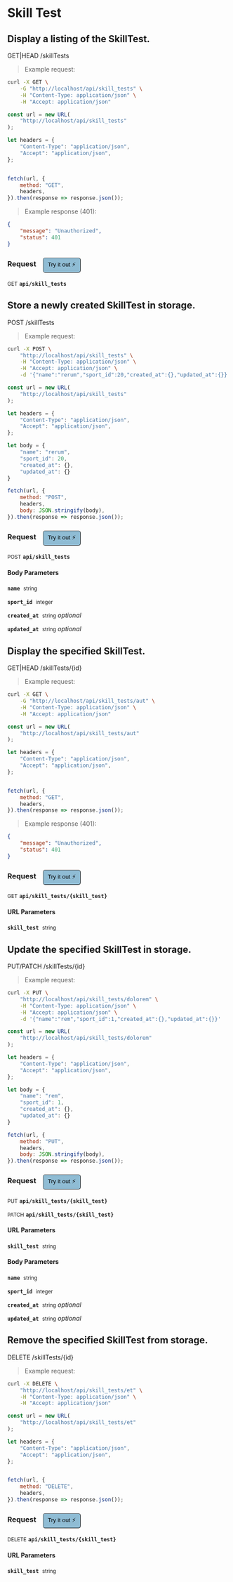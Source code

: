 # Skill Test


## Display a listing of the SkillTest.


GET|HEAD /skillTests

> Example request:

```bash
curl -X GET \
    -G "http://localhost/api/skill_tests" \
    -H "Content-Type: application/json" \
    -H "Accept: application/json"
```

```javascript
const url = new URL(
    "http://localhost/api/skill_tests"
);

let headers = {
    "Content-Type": "application/json",
    "Accept": "application/json",
};


fetch(url, {
    method: "GET",
    headers,
}).then(response => response.json());
```


> Example response (401):

```json
{
    "message": "Unauthorized",
    "status": 401
}
```
<div id="execution-results-GETapi-skill_tests" hidden>
    <blockquote>Received response<span id="execution-response-status-GETapi-skill_tests"></span>:</blockquote>
    <pre class="json"><code id="execution-response-content-GETapi-skill_tests"></code></pre>
</div>
<div id="execution-error-GETapi-skill_tests" hidden>
    <blockquote>Request failed with error:</blockquote>
    <pre><code id="execution-error-message-GETapi-skill_tests"></code></pre>
</div>
<form id="form-GETapi-skill_tests" data-method="GET" data-path="api/skill_tests" data-authed="0" data-hasfiles="0" data-headers='{"Content-Type":"application\/json","Accept":"application\/json"}' onsubmit="event.preventDefault(); executeTryOut('GETapi-skill_tests', this);">
<h3>
    Request&nbsp;&nbsp;&nbsp;
        <button type="button" style="background-color: #8fbcd4; padding: 5px 10px; border-radius: 5px; border-width: thin;" id="btn-tryout-GETapi-skill_tests" onclick="tryItOut('GETapi-skill_tests');">Try it out ⚡</button>
    <button type="button" style="background-color: #c97a7e; padding: 5px 10px; border-radius: 5px; border-width: thin;" id="btn-canceltryout-GETapi-skill_tests" onclick="cancelTryOut('GETapi-skill_tests');" hidden>Cancel</button>&nbsp;&nbsp;
    <button type="submit" style="background-color: #6ac174; padding: 5px 10px; border-radius: 5px; border-width: thin;" id="btn-executetryout-GETapi-skill_tests" hidden>Send Request 💥</button>
    </h3>
<p>
<small class="badge badge-green">GET</small>
 <b><code>api/skill_tests</code></b>
</p>
</form>


## Store a newly created SkillTest in storage.


POST /skillTests

> Example request:

```bash
curl -X POST \
    "http://localhost/api/skill_tests" \
    -H "Content-Type: application/json" \
    -H "Accept: application/json" \
    -d '{"name":"rerum","sport_id":20,"created_at":{},"updated_at":{}}'

```

```javascript
const url = new URL(
    "http://localhost/api/skill_tests"
);

let headers = {
    "Content-Type": "application/json",
    "Accept": "application/json",
};

let body = {
    "name": "rerum",
    "sport_id": 20,
    "created_at": {},
    "updated_at": {}
}

fetch(url, {
    method: "POST",
    headers,
    body: JSON.stringify(body),
}).then(response => response.json());
```


<div id="execution-results-POSTapi-skill_tests" hidden>
    <blockquote>Received response<span id="execution-response-status-POSTapi-skill_tests"></span>:</blockquote>
    <pre class="json"><code id="execution-response-content-POSTapi-skill_tests"></code></pre>
</div>
<div id="execution-error-POSTapi-skill_tests" hidden>
    <blockquote>Request failed with error:</blockquote>
    <pre><code id="execution-error-message-POSTapi-skill_tests"></code></pre>
</div>
<form id="form-POSTapi-skill_tests" data-method="POST" data-path="api/skill_tests" data-authed="0" data-hasfiles="0" data-headers='{"Content-Type":"application\/json","Accept":"application\/json"}' onsubmit="event.preventDefault(); executeTryOut('POSTapi-skill_tests', this);">
<h3>
    Request&nbsp;&nbsp;&nbsp;
        <button type="button" style="background-color: #8fbcd4; padding: 5px 10px; border-radius: 5px; border-width: thin;" id="btn-tryout-POSTapi-skill_tests" onclick="tryItOut('POSTapi-skill_tests');">Try it out ⚡</button>
    <button type="button" style="background-color: #c97a7e; padding: 5px 10px; border-radius: 5px; border-width: thin;" id="btn-canceltryout-POSTapi-skill_tests" onclick="cancelTryOut('POSTapi-skill_tests');" hidden>Cancel</button>&nbsp;&nbsp;
    <button type="submit" style="background-color: #6ac174; padding: 5px 10px; border-radius: 5px; border-width: thin;" id="btn-executetryout-POSTapi-skill_tests" hidden>Send Request 💥</button>
    </h3>
<p>
<small class="badge badge-black">POST</small>
 <b><code>api/skill_tests</code></b>
</p>
<h4 class="fancy-heading-panel"><b>Body Parameters</b></h4>
<p>
<b><code>name</code></b>&nbsp;&nbsp;<small>string</small>  &nbsp;
<input type="text" name="name" data-endpoint="POSTapi-skill_tests" data-component="body" required  hidden>
<br>
</p>
<p>
<b><code>sport_id</code></b>&nbsp;&nbsp;<small>integer</small>  &nbsp;
<input type="number" name="sport_id" data-endpoint="POSTapi-skill_tests" data-component="body" required  hidden>
<br>
</p>
<p>
<b><code>created_at</code></b>&nbsp;&nbsp;<small>string</small>     <i>optional</i> &nbsp;
<input type="text" name="created_at" data-endpoint="POSTapi-skill_tests" data-component="body"  hidden>
<br>
</p>
<p>
<b><code>updated_at</code></b>&nbsp;&nbsp;<small>string</small>     <i>optional</i> &nbsp;
<input type="text" name="updated_at" data-endpoint="POSTapi-skill_tests" data-component="body"  hidden>
<br>
</p>

</form>


## Display the specified SkillTest.


GET|HEAD /skillTests/{id}

> Example request:

```bash
curl -X GET \
    -G "http://localhost/api/skill_tests/aut" \
    -H "Content-Type: application/json" \
    -H "Accept: application/json"
```

```javascript
const url = new URL(
    "http://localhost/api/skill_tests/aut"
);

let headers = {
    "Content-Type": "application/json",
    "Accept": "application/json",
};


fetch(url, {
    method: "GET",
    headers,
}).then(response => response.json());
```


> Example response (401):

```json
{
    "message": "Unauthorized",
    "status": 401
}
```
<div id="execution-results-GETapi-skill_tests--skill_test-" hidden>
    <blockquote>Received response<span id="execution-response-status-GETapi-skill_tests--skill_test-"></span>:</blockquote>
    <pre class="json"><code id="execution-response-content-GETapi-skill_tests--skill_test-"></code></pre>
</div>
<div id="execution-error-GETapi-skill_tests--skill_test-" hidden>
    <blockquote>Request failed with error:</blockquote>
    <pre><code id="execution-error-message-GETapi-skill_tests--skill_test-"></code></pre>
</div>
<form id="form-GETapi-skill_tests--skill_test-" data-method="GET" data-path="api/skill_tests/{skill_test}" data-authed="0" data-hasfiles="0" data-headers='{"Content-Type":"application\/json","Accept":"application\/json"}' onsubmit="event.preventDefault(); executeTryOut('GETapi-skill_tests--skill_test-', this);">
<h3>
    Request&nbsp;&nbsp;&nbsp;
        <button type="button" style="background-color: #8fbcd4; padding: 5px 10px; border-radius: 5px; border-width: thin;" id="btn-tryout-GETapi-skill_tests--skill_test-" onclick="tryItOut('GETapi-skill_tests--skill_test-');">Try it out ⚡</button>
    <button type="button" style="background-color: #c97a7e; padding: 5px 10px; border-radius: 5px; border-width: thin;" id="btn-canceltryout-GETapi-skill_tests--skill_test-" onclick="cancelTryOut('GETapi-skill_tests--skill_test-');" hidden>Cancel</button>&nbsp;&nbsp;
    <button type="submit" style="background-color: #6ac174; padding: 5px 10px; border-radius: 5px; border-width: thin;" id="btn-executetryout-GETapi-skill_tests--skill_test-" hidden>Send Request 💥</button>
    </h3>
<p>
<small class="badge badge-green">GET</small>
 <b><code>api/skill_tests/{skill_test}</code></b>
</p>
<h4 class="fancy-heading-panel"><b>URL Parameters</b></h4>
<p>
<b><code>skill_test</code></b>&nbsp;&nbsp;<small>string</small>  &nbsp;
<input type="text" name="skill_test" data-endpoint="GETapi-skill_tests--skill_test-" data-component="url" required  hidden>
<br>
</p>
</form>


## Update the specified SkillTest in storage.


PUT/PATCH /skillTests/{id}

> Example request:

```bash
curl -X PUT \
    "http://localhost/api/skill_tests/dolorem" \
    -H "Content-Type: application/json" \
    -H "Accept: application/json" \
    -d '{"name":"rem","sport_id":1,"created_at":{},"updated_at":{}}'

```

```javascript
const url = new URL(
    "http://localhost/api/skill_tests/dolorem"
);

let headers = {
    "Content-Type": "application/json",
    "Accept": "application/json",
};

let body = {
    "name": "rem",
    "sport_id": 1,
    "created_at": {},
    "updated_at": {}
}

fetch(url, {
    method: "PUT",
    headers,
    body: JSON.stringify(body),
}).then(response => response.json());
```


<div id="execution-results-PUTapi-skill_tests--skill_test-" hidden>
    <blockquote>Received response<span id="execution-response-status-PUTapi-skill_tests--skill_test-"></span>:</blockquote>
    <pre class="json"><code id="execution-response-content-PUTapi-skill_tests--skill_test-"></code></pre>
</div>
<div id="execution-error-PUTapi-skill_tests--skill_test-" hidden>
    <blockquote>Request failed with error:</blockquote>
    <pre><code id="execution-error-message-PUTapi-skill_tests--skill_test-"></code></pre>
</div>
<form id="form-PUTapi-skill_tests--skill_test-" data-method="PUT" data-path="api/skill_tests/{skill_test}" data-authed="0" data-hasfiles="0" data-headers='{"Content-Type":"application\/json","Accept":"application\/json"}' onsubmit="event.preventDefault(); executeTryOut('PUTapi-skill_tests--skill_test-', this);">
<h3>
    Request&nbsp;&nbsp;&nbsp;
        <button type="button" style="background-color: #8fbcd4; padding: 5px 10px; border-radius: 5px; border-width: thin;" id="btn-tryout-PUTapi-skill_tests--skill_test-" onclick="tryItOut('PUTapi-skill_tests--skill_test-');">Try it out ⚡</button>
    <button type="button" style="background-color: #c97a7e; padding: 5px 10px; border-radius: 5px; border-width: thin;" id="btn-canceltryout-PUTapi-skill_tests--skill_test-" onclick="cancelTryOut('PUTapi-skill_tests--skill_test-');" hidden>Cancel</button>&nbsp;&nbsp;
    <button type="submit" style="background-color: #6ac174; padding: 5px 10px; border-radius: 5px; border-width: thin;" id="btn-executetryout-PUTapi-skill_tests--skill_test-" hidden>Send Request 💥</button>
    </h3>
<p>
<small class="badge badge-darkblue">PUT</small>
 <b><code>api/skill_tests/{skill_test}</code></b>
</p>
<p>
<small class="badge badge-purple">PATCH</small>
 <b><code>api/skill_tests/{skill_test}</code></b>
</p>
<h4 class="fancy-heading-panel"><b>URL Parameters</b></h4>
<p>
<b><code>skill_test</code></b>&nbsp;&nbsp;<small>string</small>  &nbsp;
<input type="text" name="skill_test" data-endpoint="PUTapi-skill_tests--skill_test-" data-component="url" required  hidden>
<br>
</p>
<h4 class="fancy-heading-panel"><b>Body Parameters</b></h4>
<p>
<b><code>name</code></b>&nbsp;&nbsp;<small>string</small>  &nbsp;
<input type="text" name="name" data-endpoint="PUTapi-skill_tests--skill_test-" data-component="body" required  hidden>
<br>
</p>
<p>
<b><code>sport_id</code></b>&nbsp;&nbsp;<small>integer</small>  &nbsp;
<input type="number" name="sport_id" data-endpoint="PUTapi-skill_tests--skill_test-" data-component="body" required  hidden>
<br>
</p>
<p>
<b><code>created_at</code></b>&nbsp;&nbsp;<small>string</small>     <i>optional</i> &nbsp;
<input type="text" name="created_at" data-endpoint="PUTapi-skill_tests--skill_test-" data-component="body"  hidden>
<br>
</p>
<p>
<b><code>updated_at</code></b>&nbsp;&nbsp;<small>string</small>     <i>optional</i> &nbsp;
<input type="text" name="updated_at" data-endpoint="PUTapi-skill_tests--skill_test-" data-component="body"  hidden>
<br>
</p>

</form>


## Remove the specified SkillTest from storage.


DELETE /skillTests/{id}

> Example request:

```bash
curl -X DELETE \
    "http://localhost/api/skill_tests/et" \
    -H "Content-Type: application/json" \
    -H "Accept: application/json"
```

```javascript
const url = new URL(
    "http://localhost/api/skill_tests/et"
);

let headers = {
    "Content-Type": "application/json",
    "Accept": "application/json",
};


fetch(url, {
    method: "DELETE",
    headers,
}).then(response => response.json());
```


<div id="execution-results-DELETEapi-skill_tests--skill_test-" hidden>
    <blockquote>Received response<span id="execution-response-status-DELETEapi-skill_tests--skill_test-"></span>:</blockquote>
    <pre class="json"><code id="execution-response-content-DELETEapi-skill_tests--skill_test-"></code></pre>
</div>
<div id="execution-error-DELETEapi-skill_tests--skill_test-" hidden>
    <blockquote>Request failed with error:</blockquote>
    <pre><code id="execution-error-message-DELETEapi-skill_tests--skill_test-"></code></pre>
</div>
<form id="form-DELETEapi-skill_tests--skill_test-" data-method="DELETE" data-path="api/skill_tests/{skill_test}" data-authed="0" data-hasfiles="0" data-headers='{"Content-Type":"application\/json","Accept":"application\/json"}' onsubmit="event.preventDefault(); executeTryOut('DELETEapi-skill_tests--skill_test-', this);">
<h3>
    Request&nbsp;&nbsp;&nbsp;
        <button type="button" style="background-color: #8fbcd4; padding: 5px 10px; border-radius: 5px; border-width: thin;" id="btn-tryout-DELETEapi-skill_tests--skill_test-" onclick="tryItOut('DELETEapi-skill_tests--skill_test-');">Try it out ⚡</button>
    <button type="button" style="background-color: #c97a7e; padding: 5px 10px; border-radius: 5px; border-width: thin;" id="btn-canceltryout-DELETEapi-skill_tests--skill_test-" onclick="cancelTryOut('DELETEapi-skill_tests--skill_test-');" hidden>Cancel</button>&nbsp;&nbsp;
    <button type="submit" style="background-color: #6ac174; padding: 5px 10px; border-radius: 5px; border-width: thin;" id="btn-executetryout-DELETEapi-skill_tests--skill_test-" hidden>Send Request 💥</button>
    </h3>
<p>
<small class="badge badge-red">DELETE</small>
 <b><code>api/skill_tests/{skill_test}</code></b>
</p>
<h4 class="fancy-heading-panel"><b>URL Parameters</b></h4>
<p>
<b><code>skill_test</code></b>&nbsp;&nbsp;<small>string</small>  &nbsp;
<input type="text" name="skill_test" data-endpoint="DELETEapi-skill_tests--skill_test-" data-component="url" required  hidden>
<br>
</p>
</form>



